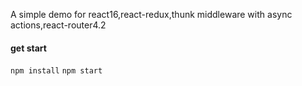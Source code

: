 A simple demo for react16,react-redux,thunk middleware with async actions,react-router4.2 <br>

#### get start
`
  npm install
`
`
  npm start
`
